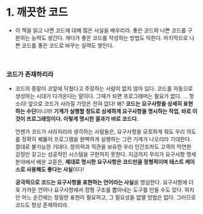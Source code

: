 # 1. 깨끗한 코드

+ 이 책을 읽고 나면 코드에 대해 많은 사실을 배우리라. 좋은 코드와 나쁜 코드를 구분하는 능력도 생긴다. 게다가 좋은 코드를 작성하는 방법도 익힌다. 마지막으로 나쁜 코드를 좋은 코드로 바꾸는 실력도 쌓인다.

<br />

### 코드가 존재하리라

+ 코드의 종말이 코앞에 닥쳤다고 주장하는 사람이 없지 않아 있다. 코드를 자동으로 생성하는 시대가 다가온다는 말이다. 그때가 되면 프로그래머는 필요가 없다. ... 헛소리! 앞으로 코드가 사라질 가망은 전혀 없다! 왜? **코드는 요구사항을 상세히 표현하는 수단**이니까! **기계가 실행할 정도로 상세하게 요구사항을 명시하는 작업, 바로 이것이 프로그래밍이다. 이렇게 명시한 결과가 바로 코드다.**

  언젠가 코드가 사라지리라 생각하는 사람들은, 요구사항을 모호하게 줘도 우리 의도를 정확히 꿰뚫어 프로그램을 완벽하게 실행하는 그런 기계가 나오리라 기대한다. 절대로 불가능한 기대다. 창의력과 직관을 보유한 우리 인간조차도 고객의 막연한 감정만 갖고는 성공적인 시스템을 구현하지 못한다. 지금까지 우리가 요구사항 명세 분야에서 배운 교훈은, **제대로 명시한 요구사항은 코드만큼 정형적이며 테스트 케이스로 사용해도 좋다는 사실**이다!

  **궁극적으로 코드는 요구사항을 표현하는 언어라는 사실**을 명심한다. 요구사항에 더욱 가까운 언어나 요구사항에서 정형 구조를 뽑아내는 도구를 만들 수도 있다. 하지만 어느 순간에는 정밀한 표현이 필요하고, 그 필요성을 없앨 방법은 없다. 그러므로 코드도 항상 존재하리라.

<br />

